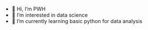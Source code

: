 - 👋 Hi, I’m PWH
- 👀 I’m interested in data science
- 🌱 I’m currently learning basic python for data analysis

<!---
pwh99/pwh99 is a ✨ special ✨ repository because its `README.md` (this file) appears on your GitHub profile.
You can click the Preview link to take a look at your changes.
--->
